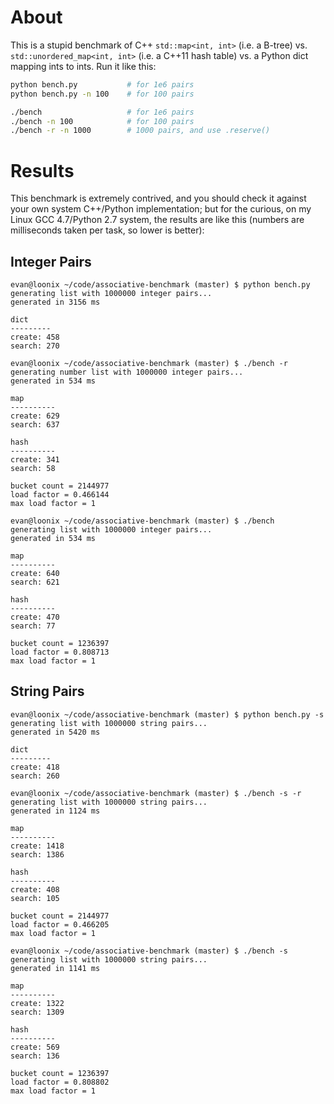 About
================================

This is a stupid benchmark of C++ `std::map<int, int>` (i.e. a B-tree)
vs. `std::unordered_map<int, int>` (i.e. a C++11 hash table) vs. a
Python dict mapping ints to ints. Run it like this:

```bash
python bench.py           # for 1e6 pairs
python bench.py -n 100    # for 100 pairs

./bench                   # for 1e6 pairs
./bench -n 100            # for 100 pairs
./bench -r -n 1000        # 1000 pairs, and use .reserve()
```

Results
================================

This benchmark is extremely contrived, and you should check it against
your own system C++/Python implementation; but for the curious, on my
Linux GCC
4.7/Python 2.7 system, the results are like this (numbers are
milliseconds taken per task, so lower is better):

Integer Pairs
--------------------------------

```
evan@loonix ~/code/associative-benchmark (master) $ python bench.py
generating list with 1000000 integer pairs...
generated in 3156 ms

dict
---------
create: 458
search: 270
```

```
evan@loonix ~/code/associative-benchmark (master) $ ./bench -r
generating number list with 1000000 integer pairs...
generated in 534 ms

map
----------
create: 629
search: 637

hash
----------
create: 341
search: 58

bucket count = 2144977
load factor = 0.466144
max load factor = 1
```

```
evan@loonix ~/code/associative-benchmark (master) $ ./bench
generating list with 1000000 integer pairs...
generated in 534 ms

map
----------
create: 640
search: 621

hash
----------
create: 470
search: 77

bucket count = 1236397
load factor = 0.808713
max load factor = 1
```

String Pairs
--------------------------------

```
evan@loonix ~/code/associative-benchmark (master) $ python bench.py -s
generating list with 1000000 string pairs...
generated in 5420 ms

dict
---------
create: 418
search: 260
```

```
evan@loonix ~/code/associative-benchmark (master) $ ./bench -s -r
generating list with 1000000 string pairs...
generated in 1124 ms

map
----------
create: 1418
search: 1386

hash
----------
create: 408
search: 105

bucket count = 2144977
load factor = 0.466205
max load factor = 1
```

```
evan@loonix ~/code/associative-benchmark (master) $ ./bench -s
generating list with 1000000 string pairs...
generated in 1141 ms

map
----------
create: 1322
search: 1309

hash
----------
create: 569
search: 136

bucket count = 1236397
load factor = 0.808802
max load factor = 1
```
